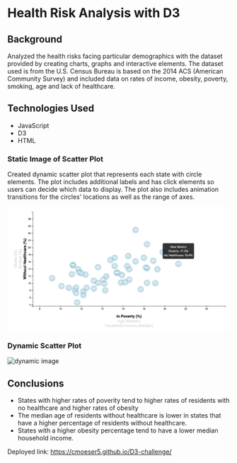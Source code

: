 # Health Risk Analysis with D3

## Background
Analyzed the health risks facing particular demographics with the dataset provided by creating charts, graphs and interactive elements. The dataset used is from the U.S. Census Bureau is based on the 2014 ACS (American Community Survey) and included data on rates of income, obesity, poverty, smoking, age and lack of healthcare.

## Technologies Used
* JavaScript
* D3
* HTML

### Static Image of Scatter Plot
Created dynamic scatter plot that represents each state with circle elements. The plot includes additional labels and has click elements so users can decide which data to display. The plot also includes animation transitions for the circles' locations as well as the range of axes.

![static image](images/scatter_plot.png)

### Dynamic Scatter Plot
![dynamic image](images/scatter_plot.gif)

## Conclusions
* States with higher rates of poverity tend to higher rates of residents with no healthcare and higher rates of obesity
* The median age of residents without healthcare is lower in states that have a higher percentage of residents without healthcare.
* States with a higher obesity percentage tend to have a lower median household income.

Deployed link: https://cmoeser5.github.io/D3-challenge/
